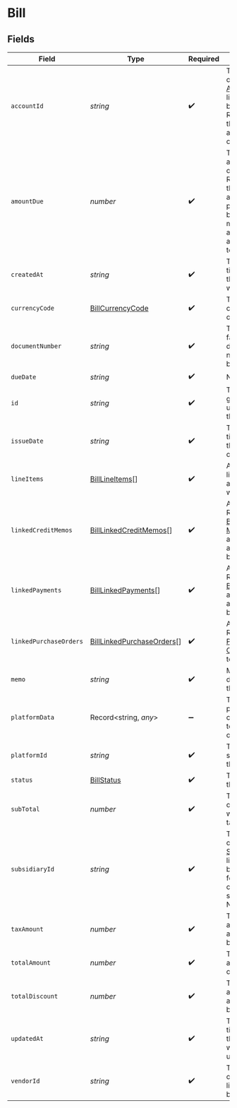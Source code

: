 # Bill


## Fields

| Field                                                                                                                                       | Type                                                                                                                                        | Required                                                                                                                                    | Description                                                                                                                                 |
| ------------------------------------------------------------------------------------------------------------------------------------------- | ------------------------------------------------------------------------------------------------------------------------------------------- | ------------------------------------------------------------------------------------------------------------------------------------------- | ------------------------------------------------------------------------------------------------------------------------------------------- |
| `accountId`                                                                                                                                 | *string*                                                                                                                                    | :heavy_check_mark:                                                                                                                          | The Rutter ID of the [Account](/rest/version/accounts) linked to the bill. Represents the AP account being credited.                        |
| `amountDue`                                                                                                                                 | *number*                                                                                                                                    | :heavy_check_mark:                                                                                                                          | The current amount due on the bill. Represents the remainder after bill payments or bill credit memos are applied against the total amount. |
| `createdAt`                                                                                                                                 | *string*                                                                                                                                    | :heavy_check_mark:                                                                                                                          | The [ISO 8601](https://www.iso.org/iso-8601-date-and-time-format.html) timestamp that the bill was created.                                 |
| `currencyCode`                                                                                                                              | [BillCurrencyCode](../../models/shared/billcurrencycode.md)                                                                                 | :heavy_check_mark:                                                                                                                          | The [ISO 4217](https://www.iso.org/iso-4217-currency-codes.html) currency code of the bill.                                                 |
| `documentNumber`                                                                                                                            | *string*                                                                                                                                    | :heavy_check_mark:                                                                                                                          | The buyer facing document number of the bill.                                                                                               |
| `dueDate`                                                                                                                                   | *string*                                                                                                                                    | :heavy_check_mark:                                                                                                                          | N/A                                                                                                                                         |
| `id`                                                                                                                                        | *string*                                                                                                                                    | :heavy_check_mark:                                                                                                                          | The Rutter generated unique ID of the bill.                                                                                                 |
| `issueDate`                                                                                                                                 | *string*                                                                                                                                    | :heavy_check_mark:                                                                                                                          | The [ISO 8601](https://www.iso.org/iso-8601-date-and-time-format.html) timestamp for the issue date of the bill.                            |
| `lineItems`                                                                                                                                 | [BillLineItems](../../models/shared/billlineitems.md)[]                                                                                     | :heavy_check_mark:                                                                                                                          | An array of line items associated with the bill.                                                                                            |
| `linkedCreditMemos`                                                                                                                         | [BillLinkedCreditMemos](../../models/shared/billlinkedcreditmemos.md)[]                                                                     | :heavy_check_mark:                                                                                                                          | An array of Rutter IDs of [Bill Credit Memos](/reference/bill-credit-memos) applied against the bill.                                       |
| `linkedPayments`                                                                                                                            | [BillLinkedPayments](../../models/shared/billlinkedpayments.md)[]                                                                           | :heavy_check_mark:                                                                                                                          | An array of Rutter IDs of [Bill Payments](/reference/bill-payments) applied against the bill.                                               |
| `linkedPurchaseOrders`                                                                                                                      | [BillLinkedPurchaseOrders](../../models/shared/billlinkedpurchaseorders.md)[]                                                               | :heavy_check_mark:                                                                                                                          | An array of Rutter IDs of [Purchase Orders](/rest/version/purchase-orders) linked to the bill.                                              |
| `memo`                                                                                                                                      | *string*                                                                                                                                    | :heavy_check_mark:                                                                                                                          | Memo or description of the bill                                                                                                             |
| `platformData`                                                                                                                              | Record<string, *any*>                                                                                                                       | :heavy_minus_sign:                                                                                                                          | The raw platform data corresponding to the Rutter object.                                                                                   |
| `platformId`                                                                                                                                | *string*                                                                                                                                    | :heavy_check_mark:                                                                                                                          | The platform specific ID of the bill.                                                                                                       |
| `status`                                                                                                                                    | [BillStatus](../../models/shared/billstatus.md)                                                                                             | :heavy_check_mark:                                                                                                                          | The status of the bill.                                                                                                                     |
| `subTotal`                                                                                                                                  | *number*                                                                                                                                    | :heavy_check_mark:                                                                                                                          | The subtotal of the bill, without the tax amount.                                                                                           |
| `subsidiaryId`                                                                                                                              | *string*                                                                                                                                    | :heavy_check_mark:                                                                                                                          | The Rutter ID of the [Subsidiary](/rest/version/subsidiaries) linked to the bill. This feature is currently only supported on NetSuite.     |
| `taxAmount`                                                                                                                                 | *number*                                                                                                                                    | :heavy_check_mark:                                                                                                                          | The tax amount applied to the bill.                                                                                                         |
| `totalAmount`                                                                                                                               | *number*                                                                                                                                    | :heavy_check_mark:                                                                                                                          | The total amount due on the bill.                                                                                                           |
| `totalDiscount`                                                                                                                             | *number*                                                                                                                                    | :heavy_check_mark:                                                                                                                          | The discount amount applied to the bill.                                                                                                    |
| `updatedAt`                                                                                                                                 | *string*                                                                                                                                    | :heavy_check_mark:                                                                                                                          | The [ISO 8601](https://www.iso.org/iso-8601-date-and-time-format.html) timestamp that the bill was last updated.                            |
| `vendorId`                                                                                                                                  | *string*                                                                                                                                    | :heavy_check_mark:                                                                                                                          | The Rutter ID of the [Vendor](/rest/version/vendors) linked to the bill.                                                                    |